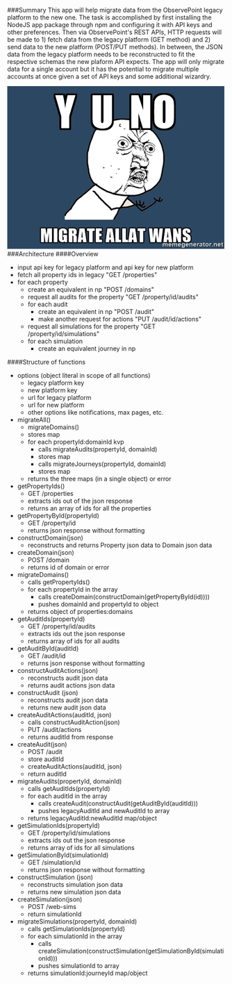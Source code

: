 ###Summary
This app will help migrate data from the ObservePoint legacy platform to the new one. The task is accomplished by first installing the NodeJS app package through npm and configuring it with API keys and other preferences. Then via ObservePoint's REST APIs, HTTP requests will be made to 1) fetch data from the legacy platform (GET method) and 2) send data to the new platform (POST/PUT methods). In between, the JSON data from the legacy platform needs to be reconstructed to fit the respective schemas the new plaform API expects.
The app will only migrate data for a single account but it has the potential to migrate multiple accounts at once given a set of API keys and some additional wizardry.

![Y U NO meme](images/y-u-no-migrate.jpg)
###Architecture
####Overview
  - input api key for legacy platform and api key for new platform
  - fetch all  property ids in legacy
    "GET /properties"
  - for each property
    - create an equivalent in np
      "POST /domains"
    - request all audits for the property
      "GET /property/id/audits"
    - for each audit
      - create an equivalent in np
        "POST /audit"
      - make another request for actions
        "PUT /audit/id/actions"
    - request all simulations for the property
      "GET /property/id/simulations"
    - for each simulation
      - create an equivalent journey in np

####Structure of functions
  - options (object literal in scope of all functions)
    - legacy platform key
    - new platform key
    - url for legacy platform
    - url for new platform
    - other options like notifications, max pages, etc.
  - migrateAll()
    - migrateDomains()
    - stores map
    - for each propertyId:domainId kvp
      - calls migrateAudits(propertyId, domainId)
      - stores map
      - calls migrateJourneys(propertyId, domainId)
      - stores map
    - returns the three maps (in a single object) or error
  - getPropertyIds()
    - GET /properties
    - extracts ids out of the json response
    - returns an array of ids for all the properties
  - getPropertyById(propertyId)
    - GET /property/id
    - returns json response without formatting
  - constructDomain(json)
    - reconstructs and returns Property json data to Domain json data
  - createDomain(json)
    - POST /domain
    - returns id of domain or error
  - migrateDomains()
    - calls getPropertyIds()
    - for each propertyId in the array
      - calls createDomain(constructDomain(getPropertyById(id))))
      - pushes domainId and propertyId to object
    - returns object of properties:domains
  - getAuditIds(propertyId)
    - GET /property/id/audits
    - extracts ids out the json response
    - returns array of ids for all audits
  - getAuditById(auditId)
    - GET /audit/id
    - returns json response without formatting
  - constructAuditActions(json)
    - reconstructs audit json data
    - returns audit actions json data
  - constructAudit (json)
    - reconstructs audit json data  
    - returns new audit json data
  - createAuditActions(auditId, json)
    - calls constructAuditAction(json)
    - PUT /audit/actions
    - returns auditId from response
  - createAudit(json)
    - POST /audit
    - store auditId
    - createAuditActions(auditId, json)
    - return auditId
  - migrateAudits(propertyId, domainId)
    - calls getAuditIds(propertyId)
    - for each auditId in the array
      - calls createAudit(constructAudit(getAuditById(auditId)))
      - pushes legacyAuditId and newAuditId to array
    - returns legacyAuditId:newAuditId map/object
  - getSimulationIds(propertyId)
    - GET /property/id/simulations
    - extracts ids out the json response
    - returns array of ids for all simulations
  - getSimulationById(simulationId)
    - GET /simulation/id
    - returns json response without formatting
  - constructSimulation (json)
    - reconstructs simulation json data  
    - returns new simulation json data
  - createSimulation(json)
    - POST /web-sims
    - return simulationId
  - migrateSimulations(propertyId, domainId)
    - calls getSimulationIds(propertyId)
    - for each simulationId in the array
      - calls createSimulation(constructSimulation(getSimulationById(simulationId)))
      - pushes simulationId to array
    - returns simulationId:journeyId map/object
